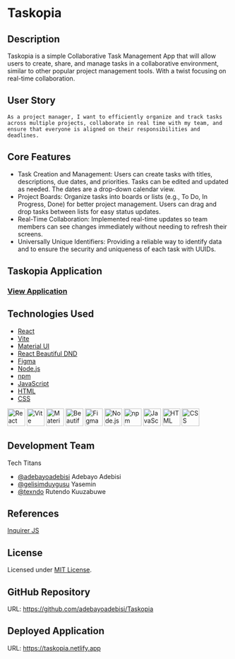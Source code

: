 # Taskopia

## Description
Taskopia is a simple Collaborative Task Management App that will allow users to create, share, and manage tasks in a collaborative environment, similar to other popular project management tools. With a twist focusing on real-time collaboration.

## User Story
```
As a project manager, I want to efficiently organize and track tasks across multiple projects, collaborate in real time with my team, and ensure that everyone is aligned on their responsibilities and deadlines.
```

## Core Features
- Task Creation and Management: Users can create tasks with titles, descriptions, due dates, and priorities. Tasks can be edited and updated as needed. The dates are a drop-down calendar view.
- Project Boards: Organize tasks into boards or lists (e.g., To Do, In Progress, Done) for better project management. Users can drag and drop tasks between lists for easy status updates.
- Real-Time Collaboration: Implemented real-time updates so team members can see changes immediately without needing to refresh their screens.
- Universally Unique Identifiers: Providing a reliable way to identify data and to ensure the security and uniqueness of each task with UUIDs.


## Taskopia Application
### [View Application](https://taskopia.netlify.app)

## Technologies Used

- [React](https://www.npmjs.com/package/react)
- [Vite](https://vitejs.dev/guide/)
- [Material UI](https://mui.com/material-ui/)
- [React Beautiful DND](https://www.npmjs.com/package/react-beautiful-dnd)
- [Figma](https://www.figma.com/)
- [Node.js](https://nodejs.org/en/)
- [npm](https://www.npmjs.com/)
- [JavaScript](https://www.javascript.com/)
- [HTML](https://developer.mozilla.org/en-US/docs/Web/HTML)
- [CSS](https://www.w3schools.com/css/)

<div >
	<img width="40" src="https://user-images.githubusercontent.com/25181517/183897015-94a058a6-b86e-4e42-a37f-bf92061753e5.png" alt="React" title="React"/>
	<img width="40" src="https://github.com/marwin1991/profile-technology-icons/assets/62091613/b40892ef-efb8-4b0e-a6b5-d1cfc2f3fc35" alt="Vite" title="Vite"/>
	<img width="40" src="https://user-images.githubusercontent.com/25181517/189716630-fe6c084c-6c66-43af-aa49-64c8aea4a5c2.png" alt="Material UI" title="Material UI"/>
	<img width="40" src="https://user-images.githubusercontent.com/2182637/53611918-54c1ff80-3c24-11e9-9917-66ac3cef513d.png" alt="Beautiful DND" title="DND"/>
	<img width="40" src="https://user-images.githubusercontent.com/25181517/189715289-df3ee512-6eca-463f-a0f4-c10d94a06b2f.png" alt="Figma" title="Figma"/>
	<img width="40" src="https://user-images.githubusercontent.com/25181517/183568594-85e280a7-0d7e-4d1a-9028-c8c2209e073c.png" alt="Node.js" title="Node.js"/>
	<img width="40" src="https://user-images.githubusercontent.com/25181517/121401671-49102800-c959-11eb-9f6f-74d49a5e1774.png" alt="npm" title="npm"/>
	<img width="40" src="https://user-images.githubusercontent.com/25181517/117447155-6a868a00-af3d-11eb-9cfe-245df15c9f3f.png" alt="JavaScript" title="JavaScript"/>
	<img width="40" src="https://user-images.githubusercontent.com/25181517/192158954-f88b5814-d510-4564-b285-dff7d6400dad.png" alt="HTML" title="HTML"/>
	<img width="40" src="https://user-images.githubusercontent.com/25181517/183898674-75a4a1b1-f960-4ea9-abcb-637170a00a75.png" alt="CSS" title="CSS"/>
</div>

## Development Team
Tech Titans
- [@adebayoadebisi](https://github.com/adebayoadebisi) Adebayo Adebisi
- [@gelisimduygusu](https://github.com/gelisimduygusu) Yasemin
- [@texndo](https://github.com/texndo) Rutendo Kuuzabuwe 

## References
[Inquirer JS](https://www.npmjs.com/package/inquirer)

## License
Licensed under [MIT License](LICENSE.md).

## GitHub Repository
URL: https://github.com/adebayoadebisi/Taskopia

## Deployed Application
URL: https://taskopia.netlify.app
